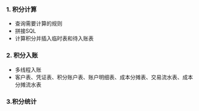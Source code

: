 ### 1. 积分计算

+ 查询需要计算的规则
+ 拼接SQL
+ 计算积分并插入临时表和待入账表



### 2. 积分入账

+ 多线程入账
+ 客户表、凭证表、积分账户表、账户明细表、成本分摊表、交易流水表、成本分摊流水表



### 3.积分统计

